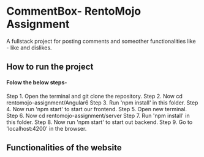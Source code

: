 # CommentBox- RentoMojo Assignment
A fullstack project for posting comments and someother functionalities like - like and dislikes.

## How to run the project
#### Folow the below steps-
Step 1. Open the terminal and git clone the repository.
Step 2. Now cd rentomojo-assignment/Angular6
Step 3. Run 'npm install' in this folder.
Step 4. Now run 'npm start' to start our frontend.
Step 5. Open new terminal.
Step 6. Now cd rentomojo-assignment/server
Step 7. Run 'npm install' in this folder.
Step 8. Now run 'npm start' to start out backend.
Step 9. Go to 'localhost:4200' in the browser.

## Functionalities of the website

